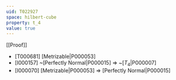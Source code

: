 ```yaml
---
uid: T022927
space: hilbert-cube
property: t_4
value: true
---
```

[[Proof]]

* [T000681] [Metrizable|P000053]
* [I000157] ~[Perfectly Normal|P000015] => ~[$T_4$|P000007]
* [I000070] [Metrizable|P000053] => [Perfectly Normal|P000015]


